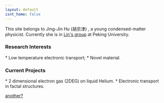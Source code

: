 ```yaml
---
layout: default
isnt_home: false
---
```


This site belongs to Jing-Jin Hu (胡京津) , a young condensed-matter physicist. Currently she is in <a href="http://www.phy.pku.edu.cn/~xilin/index.html"> Lin's group</a> at Peking University.

<h3>Research Interests</h3>
* Low temperature electronic transport;
* Novel material.

<h3>Current Projects</h3>
* 2 dimensional electron gas (2DEG) on liquid Helium.
* Electronic transport in factal structures.

[another?](another-page)